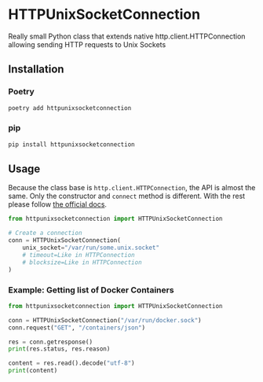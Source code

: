 # HTTPUnixSocketConnection

Really small Python class that extends native http.client.HTTPConnection allowing sending HTTP requests to Unix Sockets

## Installation

### Poetry

```sh
poetry add httpunixsocketconnection
```

### pip

```sh
pip install httpunixsocketconnection
```

## Usage

Because the class base is `http.client.HTTPConnection`, the API is almost the same.
Only the constructor and `connect` method is different.
With the rest please follow [the official docs](https://docs.python.org/3.8/library/http.client.html#http.client.HTTPConnection).

```python
from httpunixsocketconnection import HTTPUnixSocketConnection

# Create a connection
conn = HTTPUnixSocketConnection(
    unix_socket="/var/run/some.unix.socket"
    # timeout=Like in HTTPConnection
    # blocksize=Like in HTTPConnection
)
```

### Example: Getting list of Docker Containers

```python
from httpunixsocketconnection import HTTPUnixSocketConnection

conn = HTTPUnixSocketConnection("/var/run/docker.sock")
conn.request("GET", "/containers/json")

res = conn.getresponse()
print(res.status, res.reason)

content = res.read().decode("utf-8")
print(content)
```
